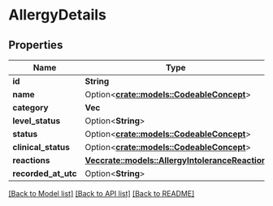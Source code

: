 # AllergyDetails

## Properties

Name | Type | Description | Notes
------------ | ------------- | ------------- | -------------
**id** | **String** |  | 
**name** | Option<[**crate::models::CodeableConcept**](CodeableConcept.md)> |  | [optional]
**category** | **Vec<String>** |  | 
**level_status** | Option<**String**> |  | [optional]
**status** | Option<[**crate::models::CodeableConcept**](CodeableConcept.md)> |  | [optional]
**clinical_status** | Option<[**crate::models::CodeableConcept**](CodeableConcept.md)> |  | [optional]
**reactions** | [**Vec<crate::models::AllergyIntoleranceReaction>**](AllergyIntoleranceReaction.md) |  | 
**recorded_at_utc** | Option<**String**> |  | [optional]

[[Back to Model list]](../README.md#documentation-for-models) [[Back to API list]](../README.md#documentation-for-api-endpoints) [[Back to README]](../README.md)


